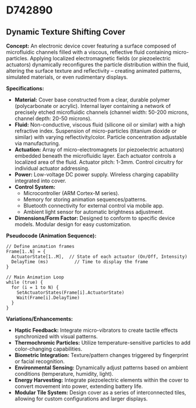 # D742890

## Dynamic Texture Shifting Cover

**Concept:** An electronic device cover featuring a surface composed of microfluidic channels filled with a viscous, reflective fluid containing micro-particles. Applying localized electromagnetic fields (or piezoelectric actuators) dynamically reconfigures the particle distribution within the fluid, altering the surface texture and reflectivity – creating animated patterns, simulated materials, or even rudimentary displays.

**Specifications:**

*   **Material:** Cover base constructed from a clear, durable polymer (polycarbonate or acrylic). Internal layer containing a network of precisely etched microfluidic channels (channel width: 50-200 microns, channel depth: 20-50 microns).
*   **Fluid:** Non-conductive, viscous fluid (silicone oil or similar) with a high refractive index. Suspension of micro-particles (titanium dioxide or similar) with varying reflectivity/color. Particle concentration adjustable via manufacturing.
*   **Actuation:** Array of micro-electromagnets (or piezoelectric actuators) embedded beneath the microfluidic layer. Each actuator controls a localized area of the fluid. Actuator pitch: 1-3mm. Control circuitry for individual actuator addressing.
*   **Power:** Low-voltage DC power supply. Wireless charging capability integrated into cover.
*   **Control System:**
    *   Microcontroller (ARM Cortex-M series).
    *   Memory for storing animation sequences/patterns.
    *   Bluetooth connectivity for external control via mobile app.
    *   Ambient light sensor for automatic brightness adjustment.
*   **Dimensions/Form Factor:** Designed to conform to specific device models. Modular design for easy customization.

**Pseudocode (Animation Sequence):**

```
// Define animation frames
Frame[1..N] = {
  ActuatorState[1..M],  // State of each actuator (On/Off, Intensity)
  DelayTime (ms)          // Time to display the frame
}

// Main Animation Loop
while (true) {
  for (i = 1 to N) {
    SetActuatorStates(Frame[i].ActuatorState)
    Wait(Frame[i].DelayTime)
  }
}
```

**Variations/Enhancements:**

*   **Haptic Feedback:** Integrate micro-vibrators to create tactile effects synchronized with visual patterns.
*   **Thermochromic Particles:** Utilize temperature-sensitive particles to add color-changing capabilities.
*   **Biometric Integration:**  Texture/pattern changes triggered by fingerprint or facial recognition.
*   **Environmental Sensing:** Dynamically adjust patterns based on ambient conditions (temperature, humidity, light).
*   **Energy Harvesting:** Integrate piezoelectric elements within the cover to convert movement into power, extending battery life.
*   **Modular Tile System:** Design cover as a series of interconnected tiles, allowing for custom configurations and larger displays.